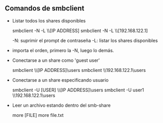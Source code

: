 ## Comandos de smbclient

- Listar todos los shares disponibles

    smbclient -N -L \\\\[IP ADDRESS]
    smbclient -N -L \\\\[192.168.122.1]

    -N: suprimir el prompt de contraseña
    -L: listar los shares disponibles
* importa el orden, primero la -N, luego lo demás.

- Conectarse a un share como 'guest user'

    smbclient \\\\[IP ADDRESS]\\users
    smbclient \\\\192.168.122.1\\users

- Conectarse a un share especificando usuario

    smbclient -U [USER] \\\\[IP ADDRESS]\\users
    smbclient -U user1 \\\\192.168.122.1\\users

- Leer un archivo estando dentro del smb-share

    more [FILE]
    more file.txt
